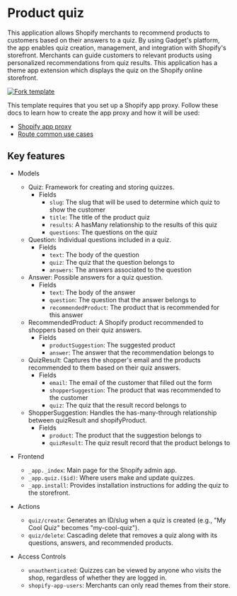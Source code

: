 # Product quiz

This application allows Shopify merchants to recommend products to customers based on their answers to a quiz. By using Gadget's platform, the app enables quiz creation, management, and integration with Shopify's storefront. Merchants can guide customers to relevant products using personalized recommendations from quiz results. This application has a theme app extension which displays the quiz on the Shopify online storefront.

[![Fork template](https://img.shields.io/badge/Fork%20template-%233A0CFF?style=for-the-badge)](https://app.gadget.dev/auth/fork?domain=product-quiz-custom-rrv7-d.gadget.app)

This template requires that you set up a Shopify app proxy. Follow these docs to learn how to create the app proxy and how it will be used:

- [Shopify app proxy](https://shopify.dev/docs/apps/build/online-store/display-dynamic-data)
- [Route common use cases](https://docs.gadget.dev/guides/http-routes/common-use-cases#hmac-validation)

## Key features

- Models

  - Quiz: Framework for creating and storing quizzes.
    - Fields
      - `slug`: The slug that will be used to determine which quiz to show the customer
      - `title`: The title of the product quiz
      - `results`: A hasMany relationship to the results of this quiz
      - `questions`: The questions on the quiz
  - Question: Individual questions included in a quiz.
    - Fields
      - `text`: The body of the question
      - `quiz`: The quiz that the question belongs to
      - `answers`: The answers associated to the question
  - Answer: Possible answers for a quiz question.
    - Fields
      - `text`: The body of the answer
      - `question`: The question that the answer belongs to
      - `recommendedProduct`: The product that is recommended for this answer
  - RecommendedProduct: A Shopify product recommended to shoppers based on their quiz answers.
    - Fields
      - `productSuggestion`: The suggested product
      - `answer`: The answer that the recommendation belongs to
  - QuizResult: Captures the shopper's email and the products recommended to them based on their quiz answers.
    - Fields
      - `email`: The email of the customer that filled out the form
      - `shopperSuggestion`: The product that was recommended to the customer
      - `quiz`: The quiz that the result record belongs to
  - ShopperSuggestion: Handles the has-many-through relationship between quizResult and shopifyProduct.
    - Fields
      - `product`: The product that the suggestion belongs to
      - `quizResult`: The quiz result record that the product belongs to

- Frontend

  - `_app._index`: Main page for the Shopify admin app.
  - `_app.quiz.($id)`: Where users make and update quizzes.
  - `_app.install`: Provides installation instructions for adding the quiz to the storefront.

- Actions

  - `quiz/create`: Generates an ID/slug when a quiz is created (e.g., "My Cool Quiz" becomes "my-cool-quiz").
  - `quiz/delete`: Cascading delete that removes a quiz along with its questions, answers, and recommended products.

- Access Controls

  - `unauthenticated`: Quizzes can be viewed by anyone who visits the shop, regardless of whether they are logged in.
  - `shopify-app-users`: Merchants can only read themes from their store.
